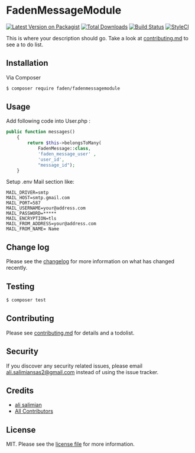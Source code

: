 # FadenMessageModule

[![Latest Version on Packagist][ico-version]][link-packagist]
[![Total Downloads][ico-downloads]][link-downloads]
[![Build Status][ico-travis]][link-travis]
[![StyleCI][ico-styleci]][link-styleci]

This is where your description should go. Take a look at [contributing.md](contributing.md) to see a to do list.

## Installation

Via Composer

``` bash
$ composer require faden/fadenmessagemodule
```

## Usage

Add following code into User.php :
````php
public function messages()
    {
        return $this->belongsToMany(
            FadenMessage::class,
            'faden_message_user' ,
            'user_id',
            "message_id");
    }
````

Setup .env Mail section like:
````dotenv
MAIL_DRIVER=smtp
MAIL_HOST=smtp.gmail.com
MAIL_PORT=587
MAIL_USERNAME=your@address.com
MAIL_PASSWORD=*****
MAIL_ENCRYPTION=tls
MAIL_FROM_ADDRESS=your@address.com
MAIL_FROM_NAME= Name
````
## Change log

Please see the [changelog](changelog.md) for more information on what has changed recently.

## Testing

``` bash
$ composer test
```



## Contributing

Please see [contributing.md](contributing.md) for details and a todolist.

## Security

If you discover any security related issues, please email ali.salimiansas2@gmail.com instead of using the issue tracker.

## Credits

- [ali salimian][link-author]
- [All Contributors][link-contributors]

## License

MIT. Please see the [license file](license.md) for more information.

[ico-version]: https://img.shields.io/packagist/v/faden/fadenmessagemodule.svg?style=flat-square
[ico-downloads]: https://img.shields.io/packagist/dt/faden/fadenmessagemodule.svg?style=flat-square
[ico-travis]: https://img.shields.io/travis/faden/fadenmessagemodule/master.svg?style=flat-square
[ico-styleci]: https://styleci.io/repos/12345678/shield

[link-packagist]: https://packagist.org/packages/faden/fadenmessagemodule
[link-downloads]: https://packagist.org/packages/faden/fadenmessagemodule
[link-travis]: https://travis-ci.org/faden/fadenmessagemodule
[link-styleci]: https://styleci.io/repos/12345678
[link-author]: https://github.com/alimianesa
[link-contributors]: ../../contributors
